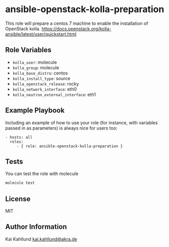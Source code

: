 ansible-openstack-kolla-preparation
===================================

This role will prepare a centos 7 machine to enable the installation of OpenStack kolla.
https://docs.openstack.org/kolla-ansible/latest/user/quickstart.html


Role Variables
--------------

* `kolla_user`: molecule
* `kolla_group`: molecule
* `kolla_base_distro`: centos
* `kolla_install_type`: source
* `kolla_openstack_release`: rocky
* `kolla_network_interface`: eth0
* `kolla_neutron_external_interface`: eth1


Example Playbook
----------------

Including an example of how to use your role (for instance, with variables
passed in as parameters) is always nice for users too:

    - hosts: all
      roles:
         - { role: ansible-openstack-kolla-preparation }


Tests
-----

You can test the role with molecule
```sh
molecule test
```


License
-------

MIT

Author Information
------------------

Kai Kahllund <kai.kahllund@akra.de>
